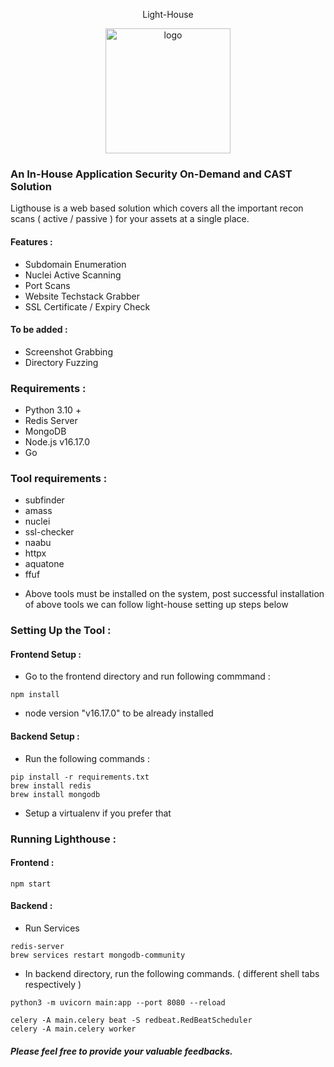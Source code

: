 <p align="center">Light-House</p>
<p align="center"><img width="200" src="https://github.com/flipkart-incubator/light-house/blob/main/frontend/public/ligthouse.png" alt="logo">

### An In-House Application Security On-Demand and CAST Solution

Ligthouse is a web based solution which covers all the important recon scans ( active / passive ) for your assets at a single place.

#### Features :
- Subdomain Enumeration
- Nuclei Active Scanning
- Port Scans
- Website Techstack Grabber
- SSL Certificate / Expiry Check

#### To be added :
- Screenshot Grabbing
- Directory Fuzzing

### Requirements :

- Python 3.10 +
- Redis Server
- MongoDB
- Node.js v16.17.0
- Go

### Tool requirements :

- subfinder
- amass
- nuclei
- ssl-checker
- naabu
- httpx
- aquatone
- ffuf

* Above tools must be installed on the system, post successful installation of above tools we can follow light-house setting up steps below

### Setting Up the Tool :

#### Frontend Setup :

- Go to the frontend directory and run following commmand :
```
npm install
```
- node version "v16.17.0" to be already installed

#### Backend Setup :

- Run the following commands :

```shell
pip install -r requirements.txt
brew install redis
brew install mongodb
```

* Setup a virtualenv if you prefer that

 
### Running Lighthouse :

#### Frontend :

```
npm start
```

#### Backend :

- Run Services

```
redis-server
brew services restart mongodb-community
```

- In backend directory, run the following commands. ( different shell tabs respectively )

```
python3 -m uvicorn main:app --port 8080 --reload

celery -A main.celery beat -S redbeat.RedBeatScheduler
celery -A main.celery worker
```

##### Please feel free to provide your valuable feedbacks.
